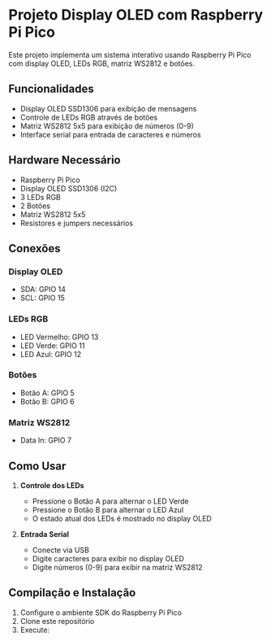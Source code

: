 # Projeto Display OLED com Raspberry Pi Pico

Este projeto implementa um sistema interativo usando Raspberry Pi Pico com display OLED, LEDs RGB, matriz WS2812 e botões.

## Funcionalidades

- Display OLED SSD1306 para exibição de mensagens
- Controle de LEDs RGB através de botões
- Matriz WS2812 5x5 para exibição de números (0-9)
- Interface serial para entrada de caracteres e números

## Hardware Necessário

- Raspberry Pi Pico
- Display OLED SSD1306 (I2C)
- 3 LEDs RGB
- 2 Botões
- Matriz WS2812 5x5
- Resistores e jumpers necessários

## Conexões

### Display OLED

- SDA: GPIO 14
- SCL: GPIO 15

### LEDs RGB

- LED Vermelho: GPIO 13
- LED Verde: GPIO 11
- LED Azul: GPIO 12

### Botões

- Botão A: GPIO 5
- Botão B: GPIO 6

### Matriz WS2812

- Data In: GPIO 7

## Como Usar

1. **Controle dos LEDs**

   - Pressione o Botão A para alternar o LED Verde
   - Pressione o Botão B para alternar o LED Azul
   - O estado atual dos LEDs é mostrado no display OLED

2. **Entrada Serial**
   - Conecte via USB
   - Digite caracteres para exibir no display OLED
   - Digite números (0-9) para exibir na matriz WS2812

## Compilação e Instalação

1. Configure o ambiente SDK do Raspberry Pi Pico
2. Clone este repositório
3. Execute:
